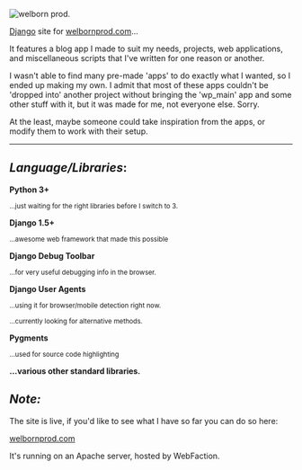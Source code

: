 ![welborn prod.](http://welbornprod.com/static/images/welbornprod-logo.png)

[Django] site for [welbornprod.com]...


It features a blog app I made to suit my needs, projects, web applications,
and miscellaneous scripts that I've written for one reason or another.


I wasn't able to find many pre-made 'apps' to do exactly what I wanted,
so I ended up making my own. I admit that most of these apps couldn't be
'dropped into' another project without bringing the 'wp_main' app and some
other stuff with it, but it was made for me, not everyone else. Sorry.


At the least, maybe someone could take inspiration from the apps, or modify them
to work with their setup.


------------------

_*Language/Libraries*_:
-----------------------

**Python 3+**

  <small>...just waiting for the right libraries before I switch to 3.</small>

**Django 1.5+**

  <small>...awesome web framework that made this possible</small>

**Django Debug Toolbar**

  <small>...for very useful debugging info in the browser.</small>

**Django User Agents**

  <small>...using it for browser/mobile detection right now. </small>

  <small>...currently looking for alternative methods.</small>

**Pygments**

  <small>...used for source code highlighting</small>


**...various other standard libraries.**



_*Note:*_
---------
The site is live, if you'd like to see what I have so far you can do so here:

[welbornprod.com]

It's running on an Apache server, hosted by WebFaction.


   [welbornprod.com]: http://welbornprod.com "welbornprod.com"
   [welbornprod.info]: http://welbornprod.info "welbornprod.info"
   [Django]: http://djangoproject.com
   [Apache]: http://httpd.apache.org
   [Python]: http://python.org
   [WebFaction]: http://webfaction.com
